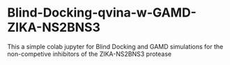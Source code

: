 # Blind-Docking-qvina-w-GAMD-ZIKA-NS2BNS3
This a simple colab jupyter for Blind Docking and GAMD simulations for the non-competive inhibitors of the ZIKA-NS2BNS3 protease
